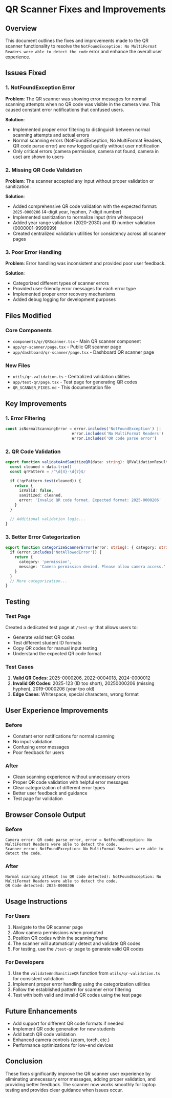 # QR Scanner Fixes and Improvements

## Overview

This document outlines the fixes and improvements made to the QR scanner functionality to resolve the `NotFoundException: No MultiFormat Readers were able to detect the code` error and enhance the overall user experience.

## Issues Fixed

### 1. NotFoundException Error
**Problem**: The QR scanner was showing error messages for normal scanning attempts when no QR code was visible in the camera view. This caused constant error notifications that confused users.

**Solution**: 
- Implemented proper error filtering to distinguish between normal scanning attempts and actual errors
- Normal scanning errors (NotFoundException, No MultiFormat Readers, QR code parse error) are now logged quietly without user notification
- Only critical errors (camera permission, camera not found, camera in use) are shown to users

### 2. Missing QR Code Validation
**Problem**: The scanner accepted any input without proper validation or sanitization.

**Solution**:
- Added comprehensive QR code validation with the expected format: `2025-0000206` (4-digit year, hyphen, 7-digit number)
- Implemented sanitization to normalize input (trim whitespace)
- Added year range validation (2020-2030) and ID number validation (0000001-9999999)
- Created centralized validation utilities for consistency across all scanner pages

### 3. Poor Error Handling
**Problem**: Error handling was inconsistent and provided poor user feedback.

**Solution**:
- Categorized different types of scanner errors
- Provided user-friendly error messages for each error type
- Implemented proper error recovery mechanisms
- Added debug logging for development purposes

## Files Modified

### Core Components
- `components/qr/QRScanner.tsx` - Main QR scanner component
- `app/qr-scanner/page.tsx` - Public QR scanner page
- `app/dashboard/qr-scanner/page.tsx` - Dashboard QR scanner page

### New Files
- `utils/qr-validation.ts` - Centralized validation utilities
- `app/test-qr/page.tsx` - Test page for generating QR codes
- `QR_SCANNER_FIXES.md` - This documentation file

## Key Improvements

### 1. Error Filtering
```typescript
const isNormalScanningError = error.includes('NotFoundException') || 
                             error.includes('No MultiFormat Readers') ||
                             error.includes('QR code parse error')
```

### 2. QR Code Validation
```typescript
export function validateAndSanitizeQR(data: string): QRValidationResult {
  const cleaned = data.trim()
  const qrPattern = /^\d{4}-\d{7}$/
  
  if (!qrPattern.test(cleaned)) {
    return {
      isValid: false,
      sanitized: cleaned,
      error: 'Invalid QR code format. Expected format: 2025-0000206'
    }
  }
  
  // Additional validation logic...
}
```

### 3. Better Error Categorization
```typescript
export function categorizeScannerError(error: string): { category: string; message: string } {
  if (error.includes('NotAllowedError')) {
    return {
      category: 'permission',
      message: 'Camera permission denied. Please allow camera access.'
    }
  }
  // More categorization...
}
```

## Testing

### Test Page
Created a dedicated test page at `/test-qr` that allows users to:
- Generate valid test QR codes
- Test different student ID formats
- Copy QR codes for manual input testing
- Understand the expected QR code format

### Test Cases
1. **Valid QR Codes**: 2025-0000206, 2022-0004018, 2024-0000012
2. **Invalid QR Codes**: 2025-123 (ID too short), 20250000206 (missing hyphen), 2019-0000206 (year too old)
3. **Edge Cases**: Whitespace, special characters, wrong format

## User Experience Improvements

### Before
- Constant error notifications for normal scanning
- No input validation
- Confusing error messages
- Poor feedback for users

### After
- Clean scanning experience without unnecessary errors
- Proper QR code validation with helpful error messages
- Clear categorization of different error types
- Better user feedback and guidance
- Test page for validation

## Browser Console Output

### Before
```
Camera error: QR code parse error, error = NotFoundException: No MultiFormat Readers were able to detect the code.
Scanner error: NotFoundException: No MultiFormat Readers were able to detect the code.
```

### After
```
Normal scanning attempt (no QR code detected): NotFoundException: No MultiFormat Readers were able to detect the code.
QR Code detected: 2025-0000206
```

## Usage Instructions

### For Users
1. Navigate to the QR scanner page
2. Allow camera permissions when prompted
3. Position QR codes within the scanning frame
4. The scanner will automatically detect and validate QR codes
5. For testing, use the `/test-qr` page to generate valid QR codes

### For Developers
1. Use the `validateAndSanitizeQR` function from `utils/qr-validation.ts` for consistent validation
2. Implement proper error handling using the categorization utilities
3. Follow the established pattern for scanner error filtering
4. Test with both valid and invalid QR codes using the test page

## Future Enhancements

- Add support for different QR code formats if needed
- Implement QR code generation for new students
- Add batch QR code validation
- Enhanced camera controls (zoom, torch, etc.)
- Performance optimizations for low-end devices

## Conclusion

These fixes significantly improve the QR scanner user experience by eliminating unnecessary error messages, adding proper validation, and providing better feedback. The scanner now works smoothly for laptop testing and provides clear guidance when issues occur.

